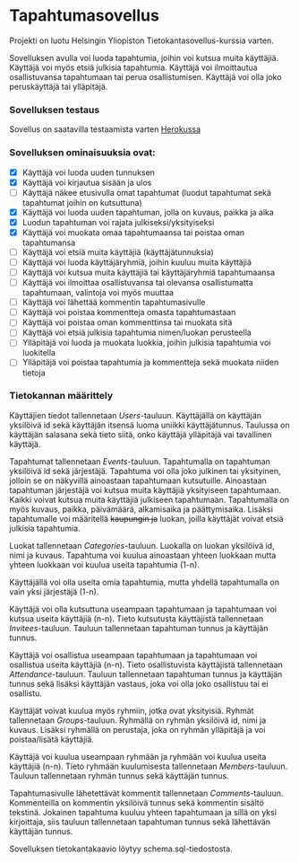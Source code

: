 # Tapahtumasovellus

Projekti on luotu Helsingin Yliopiston Tietokantasovellus-kurssia varten.

Sovelluksen avulla voi luoda tapahtumia, joihin voi kutsua muita käyttäjiä. Käyttäjä voi myös etsiä julkisia tapahtumia. Käyttäjä voi ilmoittautua osallistuvansa tapahtumaan tai perua osallistumisen. Käyttäjä voi olla joko peruskäyttäjä tai ylläpitäjä.

### Sovelluksen testaus

Sovellus on saatavilla testaamista varten [Herokussa](https://tapahtumasovellus.herokuapp.com/)

### Sovelluksen ominaisuuksia ovat:

- [x] Käyttäjä voi luoda uuden tunnuksen
- [x] Käyttäjä voi kirjautua sisään ja ulos
- [ ] Käyttäjä näkee etusivulla omat tapahtumat (luodut tapahtumat sekä tapahtumat joihin on kutsuttuna)
- [x] Käyttäjä voi luoda uuden tapahtuman, jolla on kuvaus, paikka ja aika
- [x] Luodun tapahtuman voi rajata julkiseksi/yksityiseksi
- [x] Käyttäjä voi muokata omaa tapahtumaansa tai poistaa oman tapahtumansa
- [ ] Käyttäjä voi etsiä muita käyttäjiä (käyttäjätunnuksia)
- [ ] Käyttäjä voi luoda käyttäjäryhmiä, joihin kuuluu muita käyttäjiä
- [ ] Käyttäjä voi kutsua muita käyttäjiä tai käyttäjäryhmiä tapahtumaansa
- [ ] Käyttäjä voi ilmoittaa osallistuvansa tai olevansa osallistumatta tapahtumaan, valintoja voi myös muuttaa
- [ ] Käyttäjä voi lähettää kommentin tapahtumasivulle
- [ ] Käyttäjä voi poistaa kommentteja omasta tapahtumastaan
- [ ] Käyttäjä voi poistaa oman kommenttinsa tai muokata sitä
- [ ] Käyttäjä voi etsiä julkisia tapahtumia nimen/luokan perusteella
- [ ] Ylläpitäjä voi luoda ja muokata luokkia, joihin julkisia tapahtumia voi luokitella
- [ ] Ylläpitäjä voi poistaa tapahtumia ja kommentteja sekä muokata niiden tietoja

### Tietokannan määrittely

Käyttäjien tiedot tallennetaan *Users*-tauluun. Käyttäjällä on käyttäjän yksilöivä id sekä käyttäjän itsensä luoma uniikki käyttäjätunnus. Taulussa on käyttäjän salasana sekä tieto siitä, onko käyttäjä ylläpitäjä vai tavallinen käyttäjä. 

Tapahtumat tallennetaan *Events*-tauluun. Tapahtumalla on tapahtuman yksilöivä id sekä järjestäjä. Tapahtuma voi olla joko julkinen tai yksityinen, jolloin se on näkyvillä ainoastaan tapahtumaan kutsutuille. Ainoastaan tapahtuman järjestäjä voi kutsua muita käyttäjiä yksityiseen tapahtumaan. Kaikki voivat kutsua muita käyttäjiä julkiseen tapahtumaan. Tapahtumalla on myös kuvaus, paikka, päivämäärä, alkamisaika ja päättymisaika. Lisäksi tapahtumalle voi määritellä ~~kaupungin ja~~ luokan, joilla käyttäjät voivat etsiä julkisia tapahtumia.

Luokat tallennetaan *Categories*-tauluun. Luokalla on luokan yksilöivä id, nimi ja kuvaus. Tapahtuma voi kuulua ainoastaan yhteen luokkaan mutta yhteen luokkaan voi kuulua useita tapahtumia (1-n).

Käyttäjällä voi olla useita omia tapahtumia, mutta yhdellä tapahtumalla on vain yksi järjestäjä (1-n). 

Käyttäjä voi olla kutsuttuna useampaan tapahtumaan ja tapahtumaan voi kutsua useita käyttäjiä (n-n). Tieto kutsutusta käyttäjistä tallennetaan *Invitees*-tauluun. Tauluun tallennetaan tapahtuman tunnus ja käyttäjän tunnus.

Käyttäjä voi osallistua useampaan tapahtumaan ja tapahtumaan voi osallistua useita käyttäjiä (n-n). Tieto osallistuvista käyttäjistä tallennetaan *Attendance*-tauluun. Tauluun tallennetaan tapahtuman tunnus ja käyttäjän tunnus sekä lisäksi käyttäjän vastaus, joka voi olla joko osallistuu tai ei osallistu.

Käyttäjät voivat kuulua myös ryhmiin, jotka ovat yksityisiä. Ryhmät tallennetaan *Groups*-tauluun. Ryhmällä on ryhmän yksilöivä id, nimi ja kuvaus. Lisäksi ryhmällä on perustaja, joka on ryhmän ylläpitäjä ja voi poistaa/lisätä käyttäjiä.

Käyttäjä voi kuulua useampaan ryhmään ja ryhmään voi kuulua useita käyttäjiä (n-n). Tieto ryhmään kuulumisesta tallennetaan *Members*-tauluun. Tauluun tallennetaan ryhmän tunnus sekä käyttäjän tunnus.

Tapahtumasivulle lähetettävät kommentit tallennetaan *Comments*-tauluun. Kommenteilla on kommentin yksilöivä tunnus sekä kommentin sisältö tekstinä. Jokainen tapahtuma kuuluu yhteen tapahtumaan ja sillä on yksi kirjoittaja, siis tauluun tallennetaan tapahtuman tunnus sekä lähettävän käyttäjän tunnus.

Sovelluksen tietokantakaavio löytyy schema.sql-tiedostosta.

